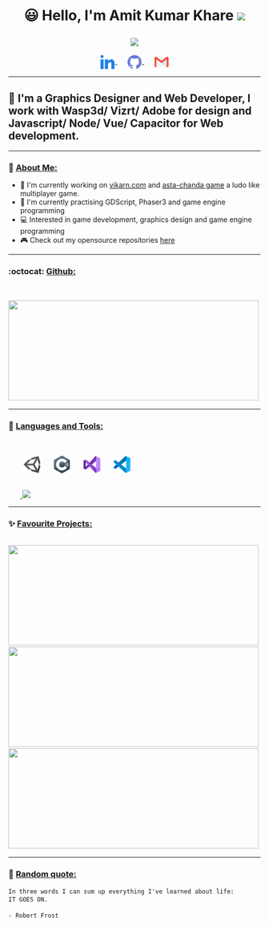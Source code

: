 <h1>
<p align = "center">
  😃 Hello, I'm Amit Kumar Khare <img src="https://media.giphy.com/media/hvRJCLFzcasrR4ia7z/giphy.gif" width="28">
</p>
</h1>
<p align = "center">
  <img src = "https://readme-typing-svg.herokuapp.com?color=6AF700&center=true&vCenter=true&width=500&lines=Graphic+Designer;Creative+Developer;13%2B+years+of+experience">
</p>

<p align = center>
<a href="https://www.linkedin.com/in/amitkumarkhare/">
  <img align="center" alt="AmitKumarKhare|LinkedIn" width="30px" src="images/linkedin.png"/>
</a>&nbsp;&nbsp;&nbsp;&nbsp;
<a href="https://github.com/amitkumarkhare/">
  <img align="center" alt="AmitKhare|GitHub" width="30px" src="images/github.png"/>
</a>&nbsp;&nbsp;&nbsp;&nbsp;
<a href="mailto:me.amitkhare@gmail.com">
  <img align="center" alt="AmitKumarKhare|Gmail" width="30px" src="images/gmail.png"/>
</a>
<br/>

***

## 🏢 I'm a Graphics Designer and Web Developer, I work with Wasp3d/ Vizrt/ Adobe for design and Javascript/ Node/ Vue/ Capacitor for Web development.

***

### 👔 <ins>About Me:</ins>

- 🔭 I'm currently working on [vikarn.com](https://get.vikarn.com) and [asta-chanda game](https://astachanda.vikarn.com) a ludo like multiplayer game.
- 🌱 I'm currently practising GDScript, Phaser3 and game engine programming
- 💻 Interested in game development, graphics design and game engine programming
- :video_game: Check out my opensource repositories [here](https://github.com/amitkhare?tab=repositories)

***

### :octocat: <ins>Github:</ins>
<br/>
<p align = "left">
  <a href = "https://github.com/amitkhare">
    <img width = "500em" height = "200em" src = "https://cybernethacker14-github-readme-stats.vercel.app/api?username=amitkhare&show_icons=true&include_all_commit=true&count_private=true&theme=radical"/>
  </a>
</p>

***

### 🔧 <ins>Languages and Tools:</ins>
<br/>
<p>
&nbsp;&nbsp;&nbsp;&nbsp;&nbsp;&nbsp;
<img align="center" alt="AmitKhare|Unity" width="40px" src="images/unity.png"/>&nbsp;&nbsp;&nbsp;&nbsp;
<img align="center" alt="AmitKhare|C#" width="40px" src="images/csharp.png"/>&nbsp;&nbsp;&nbsp;&nbsp;
<img align="center" alt="AmitKhare|VS" width="40px" src="images/visualstudio.png"/>&nbsp;&nbsp;&nbsp;&nbsp;
<img align="center" alt="AmitKhare|VSCode" width="40px" src="images/vscode.png"/>&nbsp;&nbsp;&nbsp;&nbsp;
</p>

<p align = "left">
  <br/>
  &nbsp;&nbsp;&nbsp;&nbsp;&nbsp;&nbsp;<a href = "https://github.com/amitkhare">
    <img height = "200em" src = "https://cybernethacker14-github-readme-stats.vercel.app/api/top-langs/?username=amitkhare&layout=compact&langs_count=8&theme=radical"/>
  </a>
</p>

***

### ✨ <ins>Favourite Projects:</ins>
<br/>
<a href = "https://github.com/amitkhare/adonis-jwt-api-starter">
  <img width = "500px" height = "200px" src = "https://cybernethacker14-github-readme-stats.vercel.app/api/pin/?username=amitkhare&repo=adonis-jwt-api-starter&theme=radical"/>
</a>
<br/>
<a href = "https://github.com/amitkhare/vue-editable-grid">
  <img width = "500px" height = "200px" src = "https://cybernethacker14-github-readme-stats.vercel.app/api/pin/?username=amitkhare&repo=vue-editable-grid&theme=radical"/>
</a>
<br/>
<a href = "https://github.com/amitkhare/vue-cropperjs">
  <img width = "500em" height = "200px" src = "https://cybernethacker14-github-readme-stats.vercel.app/api/pin/?username=amitkhare&repo=vue-cropperjs&theme=radical"/>
</a>

***

### :thought_balloon: <ins>Random quote:</ins>

```
In three words I can sum up everything I've learned about life:
IT GOES ON.

- Robert Frost
```

